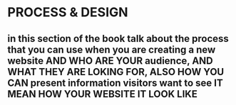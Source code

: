 # PROCESS & DESIGN
## in this section of the book talk about the process that you can use when you are creating a new website AND WHO ARE YOUR audience, AND WHAT THEY ARE LOKING FOR, ALSO HOW YOU CAN present information visitors want to see IT MEAN HOW YOUR WEBSITE IT LOOK LIKE 